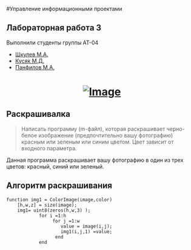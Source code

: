 #Управление информационными проектами
## Лабораторная работа 3 
Выполнили студенты группы АТ-04
* [Шкулев М.А.](https://vk.com/kkkulekkk)
* [Кусяк М.Д.](https://vk.com/dizes1337)
* [Панфилов М.А.](https://vk.com/id564299982)

<a href="https://flutter.dev/">
  <h1 align="center">
    <picture>
      <source media="(prefers-color-scheme: dark)" srcset="https://i.imgur.com/ib9ilwq.jpg">
      <img alt="Image" src="https://i.imgur.com/ib9ilwq.jpg">
    </picture>
  </h1>
</a>

## Раскрашивалка
> Написать программу (m-файл), которая раскрашивает черно-белое изображение 
> (предпочтительно вашу фотографию) красным или зеленым или синим цветом. 
> Цвет зависит от входного параметра.

Данная программа раскрашивает вашу фотографию в один из трех цветов: красный, синий или зеленый.

## Алгоритм раскрашивания

```
function img1 = ColorImage(image,color)
    [h,w,z] = size(image);
    img1= uint8(zeros(h,w,3) );
            for i =1:h
                 for j =1:w
                    value = image(i,j);
                    img1(i,j,1) =value;       
                  end
            end
  ```

